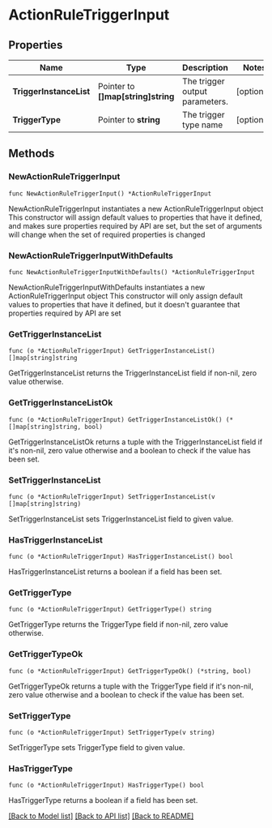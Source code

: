# ActionRuleTriggerInput

## Properties

Name | Type | Description | Notes
------------ | ------------- | ------------- | -------------
**TriggerInstanceList** | Pointer to **[]map[string]string** | The trigger output parameters. | [optional] 
**TriggerType** | Pointer to **string** | The trigger type name | [optional] 

## Methods

### NewActionRuleTriggerInput

`func NewActionRuleTriggerInput() *ActionRuleTriggerInput`

NewActionRuleTriggerInput instantiates a new ActionRuleTriggerInput object
This constructor will assign default values to properties that have it defined,
and makes sure properties required by API are set, but the set of arguments
will change when the set of required properties is changed

### NewActionRuleTriggerInputWithDefaults

`func NewActionRuleTriggerInputWithDefaults() *ActionRuleTriggerInput`

NewActionRuleTriggerInputWithDefaults instantiates a new ActionRuleTriggerInput object
This constructor will only assign default values to properties that have it defined,
but it doesn't guarantee that properties required by API are set

### GetTriggerInstanceList

`func (o *ActionRuleTriggerInput) GetTriggerInstanceList() []map[string]string`

GetTriggerInstanceList returns the TriggerInstanceList field if non-nil, zero value otherwise.

### GetTriggerInstanceListOk

`func (o *ActionRuleTriggerInput) GetTriggerInstanceListOk() (*[]map[string]string, bool)`

GetTriggerInstanceListOk returns a tuple with the TriggerInstanceList field if it's non-nil, zero value otherwise
and a boolean to check if the value has been set.

### SetTriggerInstanceList

`func (o *ActionRuleTriggerInput) SetTriggerInstanceList(v []map[string]string)`

SetTriggerInstanceList sets TriggerInstanceList field to given value.

### HasTriggerInstanceList

`func (o *ActionRuleTriggerInput) HasTriggerInstanceList() bool`

HasTriggerInstanceList returns a boolean if a field has been set.

### GetTriggerType

`func (o *ActionRuleTriggerInput) GetTriggerType() string`

GetTriggerType returns the TriggerType field if non-nil, zero value otherwise.

### GetTriggerTypeOk

`func (o *ActionRuleTriggerInput) GetTriggerTypeOk() (*string, bool)`

GetTriggerTypeOk returns a tuple with the TriggerType field if it's non-nil, zero value otherwise
and a boolean to check if the value has been set.

### SetTriggerType

`func (o *ActionRuleTriggerInput) SetTriggerType(v string)`

SetTriggerType sets TriggerType field to given value.

### HasTriggerType

`func (o *ActionRuleTriggerInput) HasTriggerType() bool`

HasTriggerType returns a boolean if a field has been set.


[[Back to Model list]](../README.md#documentation-for-models) [[Back to API list]](../README.md#documentation-for-api-endpoints) [[Back to README]](../README.md)


